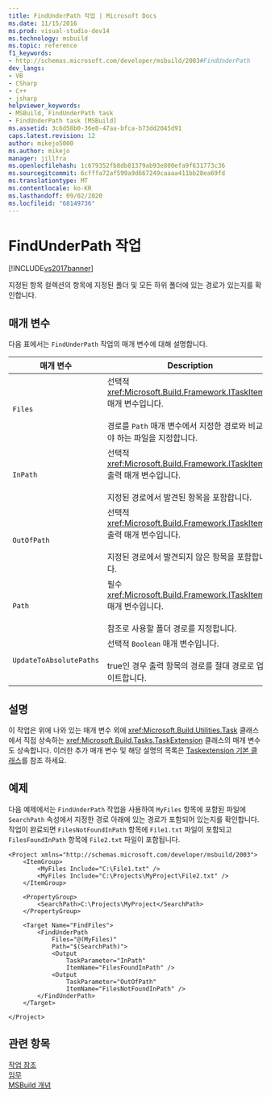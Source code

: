 ```yaml
---
title: FindUnderPath 작업 | Microsoft Docs
ms.date: 11/15/2016
ms.prod: visual-studio-dev14
ms.technology: msbuild
ms.topic: reference
f1_keywords:
- http://schemas.microsoft.com/developer/msbuild/2003#FindUnderPath
dev_langs:
- VB
- CSharp
- C++
- jsharp
helpviewer_keywords:
- MSBuild, FindUnderPath task
- FindUnderPath task [MSBuild]
ms.assetid: 3c6d58b0-36e8-47aa-bfca-b73dd2045d91
caps.latest.revision: 12
author: mikejo5000
ms.author: mikejo
manager: jillfra
ms.openlocfilehash: 1c679352fb8db81379ab93e800efa9f631773c36
ms.sourcegitcommit: 6cfffa72af599a9d667249caaaa411bb28ea69fd
ms.translationtype: MT
ms.contentlocale: ko-KR
ms.lasthandoff: 09/02/2020
ms.locfileid: "68149736"
---
```

# <a name="findunderpath-task"></a>FindUnderPath 작업
[!INCLUDE[vs2017banner](../includes/vs2017banner.md)]

지정된 항목 컬렉션의 항목에 지정된 폴더 및 모든 하위 폴더에 있는 경로가 있는지를 확인합니다.  
  
## <a name="parameters"></a>매개 변수  
 다음 표에서는 `FindUnderPath` 작업의 매개 변수에 대해 설명합니다.  
  
|매개 변수|Description|  
|---------------|-----------------|  
|`Files`|선택적 <xref:Microsoft.Build.Framework.ITaskItem>`[]` 매개 변수입니다.<br /><br /> 경로를 `Path` 매개 변수에서 지정한 경로와 비교해야 하는 파일을 지정합니다.|  
|`InPath`|선택적 <xref:Microsoft.Build.Framework.ITaskItem>`[]` 출력 매개 변수입니다.<br /><br /> 지정된 경로에서 발견된 항목을 포함합니다.|  
|`OutOfPath`|선택적 <xref:Microsoft.Build.Framework.ITaskItem>`[]` 출력 매개 변수입니다.<br /><br /> 지정된 경로에서 발견되지 않은 항목을 포함합니다.|  
|`Path`|필수 <xref:Microsoft.Build.Framework.ITaskItem> 매개 변수입니다.<br /><br /> 참조로 사용할 폴더 경로를 지정합니다.|  
|`UpdateToAbsolutePaths`|선택적 `Boolean` 매개 변수입니다.<br /><br /> true인 경우 출력 항목의 경로를 절대 경로로 업데이트합니다.|  
  
## <a name="remarks"></a>설명  
 이 작업은 위에 나와 있는 매개 변수 외에 <xref:Microsoft.Build.Utilities.Task> 클래스에서 직접 상속하는 <xref:Microsoft.Build.Tasks.TaskExtension> 클래스의 매개 변수도 상속합니다. 이러한 추가 매개 변수 및 해당 설명의 목록은 [Taskextension 기본 클래스](../msbuild/taskextension-base-class.md)를 참조 하세요.  
  
## <a name="example"></a>예제  
 다음 예제에서는 `FindUnderPath` 작업을 사용하여 `MyFiles` 항목에 포함된 파일에 `SearchPath` 속성에서 지정한 경로 아래에 있는 경로가 포함되어 있는지를 확인합니다. 작업이 완료되면 `FilesNotFoundInPath` 항목에 `File1.txt` 파일이 포함되고 `FilesFoundInPath` 항목에 `File2.txt` 파일이 포함됩니다.  
  
```  
<Project xmlns="http://schemas.microsoft.com/developer/msbuild/2003">  
    <ItemGroup>  
        <MyFiles Include="C:\File1.txt" />  
        <MyFiles Include="C:\Projects\MyProject\File2.txt" />  
    </ItemGroup>  
  
    <PropertyGroup>  
        <SearchPath>C:\Projects\MyProject</SearchPath>  
    </PropertyGroup>  
  
    <Target Name="FindFiles">  
        <FindUnderPath  
            Files="@(MyFiles)"  
            Path="$(SearchPath)">  
            <Output  
                TaskParameter="InPath"  
                ItemName="FilesFoundInPath" />  
            <Output  
                TaskParameter="OutOfPath"  
                ItemName="FilesNotFoundInPath" />  
        </FindUnderPath>  
    </Target>  
  
</Project>  
```  
  
## <a name="see-also"></a>관련 항목  
 [작업 참조](../msbuild/msbuild-task-reference.md)   
 [임무](../msbuild/msbuild-tasks.md)   
 [MSBuild 개념](../msbuild/msbuild-concepts.md)
